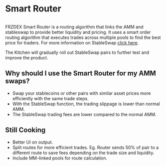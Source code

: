 # Smart Router

<figure><img src="../../../.gitbook/assets/Smart Router.png" alt=""><figcaption></figcaption></figure>

FRZDEX Smart Router is a routing algorithm that links the AMM and stableswap to provide better liquidity and pricing. It uses a smart order routing algorithm that executes trades across multiple pools to find the best price for traders. For more information on StableSwap [click here](../../stableswap/).

The Kitchen will gradually roll out StableSwap pairs to further test and improve the product.

## Why should I use the Smart Router for my AMM swaps?&#x20;

* Swap your stablecoins or other pairs with similar asset prices more efficiently with the same trade steps.&#x20;
* With the StableSwap function, the trading slippage is lower than normal AMM.
* The StableSwap trading fees are lower compared to the normal AMM.

## Still Cooking&#x20;

* Better UI on output.
* Split routes for more efficient trades. Eg. Router sends 50% of pair to a different route to save fees depending on the trade size and liquidity.&#x20;
* Include MM-linked pools for route calculation.

